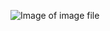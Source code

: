 ![Image of image file](https://www.shutterstock.com/blog/wp-content/uploads/sites/5/2018/08/convert-to-pdf.jpg)
